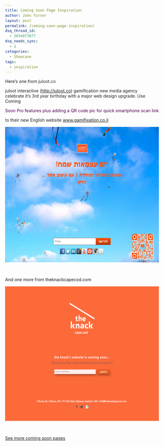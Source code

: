 ```yaml
---
title: Coming Soon Page Inspiration
author: John Turner
layout: post
permalink: /coming-soon-page-inspiration/
dsq_thread_id:
  - 2654073877
dsq_needs_sync:
  - 1
categories:
  - Showcase
tags:
  - inspiration
---
```

Here&#8217;s one from <span style="color: #2b2b2b;">juloot.co</span>

<span style="color: #222222;">juloot interactive (</span><a style="color: #1155cc;" href="http://juloot.co/" target="_blank">http://juloot.co</a><span style="color: #222222;">) gamification new media agency</span><br style="color: #222222;" /><span style="color: #222222;">celebrate it’s 3rd year birthday with a major web design upgrade. Use Coming</span>

<div class="im" style="color: #500050;">
  Soon Pro features plus adding a QR code pic for quick smartphone scan link
</div>

<span style="color: #222222;">to their new English website www.gamifixation.co.il</span>

[<img class="alignnone size-large wp-image-692" src="/wp-content/uploads/2014/05/juloot.co_-600x444.png" alt="juloot.co" width="600" height="444" />][1]

&nbsp;

And one more from theknackcapecod.com

[<img class="alignnone size-large wp-image-691" src="/wp-content/uploads/2014/05/theknackcapecod.com_-600x441.png" alt="theknackcapecod.com" width="600" height="441" />][2]

&nbsp;

[See more coming soon pages][3]

&nbsp;

 [1]: /wp-content/uploads/2014/05/juloot.co_.png
 [2]: /wp-content/uploads/2014/05/theknackcapecod.com_.png
 [3]: http://seedprod.dev:8000/category/showcase/
